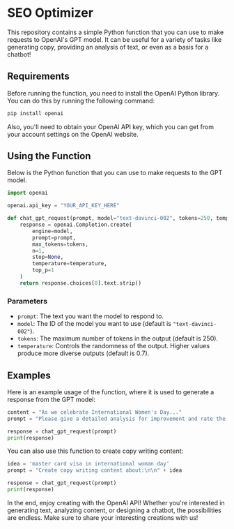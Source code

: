 <!-- #region -->
# SEO Optimizer

This repository contains a simple Python function that you can use to make requests to OpenAI's GPT model. It can be useful for a variety of tasks like generating copy, providing an analysis of text, or even as a basis for a chatbot!

## Requirements

Before running the function, you need to install the OpenAI Python library. You can do this by running the following command:

```bash
pip install openai
```

Also, you'll need to obtain your OpenAI API key, which you can get from your account settings on the OpenAI website.

## Using the Function

Below is the Python function that you can use to make requests to the GPT model.

```python
import openai

openai.api_key = "YOUR_API_KEY_HERE"

def chat_gpt_request(prompt, model="text-davinci-002", tokens=250, temperature=0.7):
    response = openai.Completion.create(
        engine=model,
        prompt=prompt,
        max_tokens=tokens,
        n=1,
        stop=None,
        temperature=temperature,
        top_p=1
    )
    return response.choices[0].text.strip()
```

### Parameters

- `prompt`: The text you want the model to respond to.
- `model`: The ID of the model you want to use (default is `"text-davinci-002"`).
- `tokens`: The maximum number of tokens in the output (default is 250).
- `temperature`: Controls the randomness of the output. Higher values produce more diverse outputs (default is 0.7).

## Examples

Here is an example usage of the function, where it is used to generate a response from the GPT model:

```python
content = "As we celebrate International Women's Day..."
prompt = "Please give a detailed analysis for improvement and rate the content..."

response = chat_gpt_request(prompt)
print(response)
```

You can also use this function to create copy writing content:

```python
idea = 'master card visa in international woman day'
prompt = "Create copy writing content about:\n\n" + idea

response = chat_gpt_request(prompt)
print(response)
```

In the end, enjoy creating with the OpenAI API! Whether you're interested in generating text, analyzing content, or designing a chatbot, the possibilities are endless. Make sure to share your interesting creations with us!

<!-- #endregion -->

```python

```
